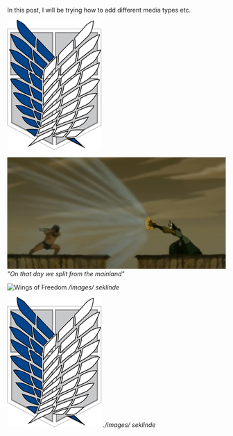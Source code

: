 In this post, I will be trying how to add different media types etc. 

![Wings of Freedom](/../mediafiles/imagetest/wingsoffreedom.png)

![Avatar Kyoshi](./../mediafiles/imagetest/kyoshi2.webp)
*"On that day we split from the mainland"*

![Wings of Freedom](/images/wingsoffreedom.png)
*/images/ seklinde*

![Wings of Freedom](./images/wingsoffreedom.png)
*./images/ seklinde*